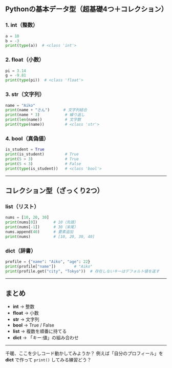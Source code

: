 ## Pythonの基本データ型（超基礎4つ＋コレクション）

### 1. int（整数）

```python
a = 10
b = -3
print(type(a))  # <class 'int'>
```

### 2. float（小数）

```python
pi = 3.14
g = -9.81
print(type(pi))  # <class 'float'>
```

### 3. str（文字列）

```python
name = "Aiko"
print(name + "さん")      # 文字列結合
print(name * 3)           # 繰り返し
print(len(name))          # 文字数
print(type(name))         # <class 'str'>
```

### 4. bool（真偽値）

```python
is_student = True
print(is_student)         # True
print(5 > 3)              # True
print(5 < 3)              # False
print(type(is_student))   # <class 'bool'>
```

---

## コレクション型（ざっくり2つ）

### list（リスト）

```python
nums = [10, 20, 30]
print(nums[0])       # 10（先頭）
print(nums[-1])      # 30（末尾）
nums.append(40)      # 要素追加
print(nums)          # [10, 20, 30, 40]
```

### dict（辞書）

```python
profile = {"name": "Aiko", "age": 22}
print(profile["name"])        # "Aiko"
print(profile.get("city", "Tokyo"))  # 存在しないキーはデフォルト値を返す
```

---

## まとめ

* **int** → 整数
* **float** → 小数
* **str** → 文字列
* **bool** → True / False
* **list** → 複数を順番に持てる
* **dict** → 「キー:値」の組み合わせ

---

千暖、ここを少しコード動かしてみようか？
例えば「自分のプロフィール」を **dict** で作って `print()` してみる練習どう？
